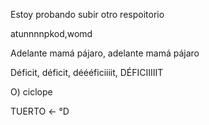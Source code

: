Estoy probando subir otro respoitorio 

atunnnnpkod,womd

Adelante mamá pájaro, adelante mamá pájaro

Déficit, déficit, déééficiiiit, DÉFICIIIIIT

O) ciclope 

TUERTO <- °D 
